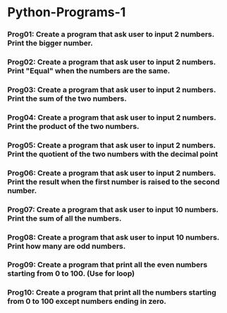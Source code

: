 # Python-Programs-1

### Prog01: Create a program that ask user to input 2 numbers. Print the bigger number.
### Prog02: Create a program that ask user to input 2 numbers. Print "Equal" when the numbers are the same.
### Prog03: Create a program that ask user to input 2 numbers. Print the sum of the two numbers.
### Prog04: Create a program that ask user to input 2 numbers. Print the product of the two numbers.
### Prog05: Create a program that ask user to input 2 numbers. Print the quotient of the two numbers with the decimal point
### Prog06: Create a program that ask user to input 2 numbers. Print the result when the first number is raised to the second number.
### Prog07: Create a program that ask user to input 10 numbers. Print the sum of all the numbers.
### Prog08: Create a program that ask user to input 10 numbers. Print how many are odd numbers.
### Prog09: Create a program that print all the even numbers starting from 0 to 100. (Use for loop)
### Prog10: Create a program that print all the numbers starting from 0 to 100 except numbers ending in zero.